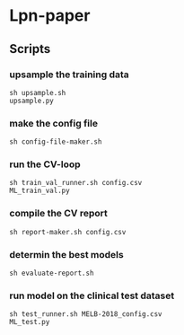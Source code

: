 # Lpn-paper

## Scripts

### upsample the training data
```sh upsample.sh```  
```upsample.py```  

### make the config file
```sh config-file-maker.sh```  

### run the CV-loop
```sh train_val_runner.sh config.csv```  
```ML_train_val.py```  

### compile the CV report
```sh report-maker.sh config.csv```  

### determin the best models
```sh evaluate-report.sh```  

### run model on the clinical test dataset
```sh test_runner.sh MELB-2018_config.csv```  
```ML_test.py```  

